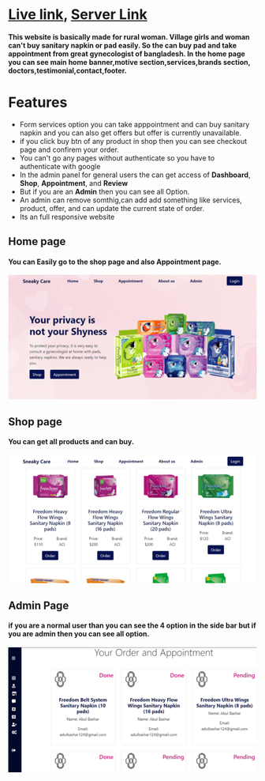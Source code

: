 # [Live link](https://sneaky-care.web.app/), [Server Link](https://github.com/AbulBashar38/sneaky-care-server)


#### This website is basically made for rural woman. Village girls and woman can't buy sanitary napkin or pad easily. So the can buy pad and take appointment from great gynecologist of bangladesh. In the home page you can see main home banner,motive section,services,brands section, doctors,testimonial,contact,footer.

# Features
* Form services option you can take apppointment and can buy sanitary napkin and you can also get offers but offer is currently unavailable.
* if you click buy btn of any product in shop then you can see checkout page and confirem your order.
* You can't go any pages without authenticate so you have to authenticate with google
* In the admin panel for general users the can get access of **Dashboard**, **Shop**, **Appointment**, and **Review**
* But if you are an **Admin** then you can see all Option.
* An admin can remove somthig,can add add something like services, product, offer, and can update the current state of order.
* Its an full responsive website
  
## Home page
#### You can Easily go to the shop page and also Appointment page.
![Home page](./src/image/home.png)

## Shop page
#### You can get all products and can buy.
![shop](./src/image/shopImg.png)

## Admin Page
#### if you are a normal user than you can see the 4 option in the side bar but if you are admin then you can see all option.
![admin](./src/image/adminPage.png)
